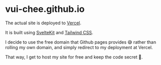 # vui-chee.github.io

The actual site is deployed to [Vercel](https://vercel.com/).

It is built using [SvelteKit](https://kit.svelte.dev/) and [Tailwind CSS](https://tailwindcss.com/).

I decide to use the free domain that Github pages provides 😅 rather than rolling my own domain,
and simply redirect to my deployment at Vercel.

That way, I get to host my site for free and keep the code secret 🤫.
